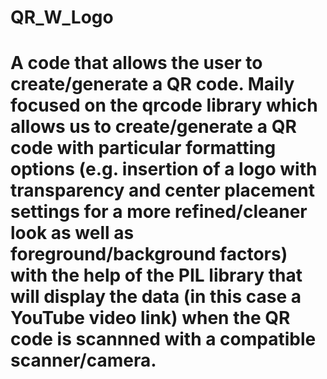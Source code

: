 # QR_W_Logo
# A code that allows the user to create/generate a QR code. Maily focused on the qrcode library which allows us to create/generate a QR code with particular formatting options (e.g. insertion of a logo with transparency and center placement settings for a more refined/cleaner look as well as foreground/background factors) with the help of the PIL library that will display the data (in this case a YouTube video link) when the QR code is scannned with a compatible scanner/camera.
